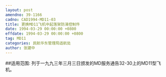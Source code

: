 ```yaml
---
layout: post
amendno: 39-1166
cadno: CAD1994-MD11-03
title: 更换MD11飞机中起落架防滑控制件
date: 1994-03-29 00:00:00 +0800
effdate: 1994-03-29 00:00:00 +0800
tag: MD11
categories: 民航华东管理局适航处
author: 张建中
---
```


##适用范围:
列于一九九三年三月三日颁发的MD服务通告32-30上的MD11型飞机。

